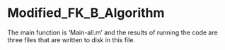 # Modified_FK_B_Algorithm

The main function is ‘Main-all.m’ and the results of running the code are three files that are written to disk in this file. 
